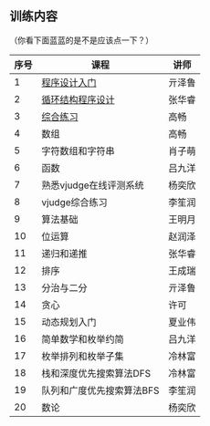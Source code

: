 ## 训练内容

（你看下面蓝蓝的是不是应该点一下？）

| 序号 | 课程             | 讲师  |
|----|----------------|-----|
| 1  | [程序设计入门](https://www.bilibili.com/video/bv13i4y1E74p)         | 亓泽鲁 |
| 2  | [循环结构程序设计](https://b23.tv/SWsH1f)       | 张华睿 |
| 3  | [综合练习](https://www.bilibili.com/video/bv1xt4y1v76v)           | 高畅  |
| 4  | 数组             | 高畅  |
| 5  | 字符数组和字符串       | 肖子萌 |
| 6  | 函数             | 吕九洋 |
| 7  | 熟悉vjudge在线评测系统 | 杨奕欣 |
| 8  | vjudge综合练习     | 李笙润 |
| 9  | 算法基础           | 王明月 |
| 10 | 位运算            | 赵润泽 |
| 11 | 递归和递推          | 张华睿 |
| 12 | 排序             | 王成瑞 |
| 13 | 分治与二分          | 亓泽鲁 |
| 14 | 贪心             | 许可  |
| 15 | 动态规划入门         | 夏业伟 |
| 16 | 简单数学和枚举约简      | 吕九洋 |
| 17 | 枚举排列和枚举子集      | 冷林富 |
| 18 | 栈和深度优先搜索算法DFS  | 冷林富 |
| 19 | 队列和广度优先搜索算法BFS | 李笙润 |
| 20 | 数论             | 杨奕欣 |

